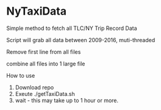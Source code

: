 # NyTaxiData
Simple method to fetch all TLC/NY Trip Record Data

Script will grab all data between 2009-2016, muti-threaded

Remove first line from all files

combine all files into 1 large file

How to use

1. Download repo
2. Exeute ./getTaxiData.sh
3. wait - this may take up to 1 hour or more.  

